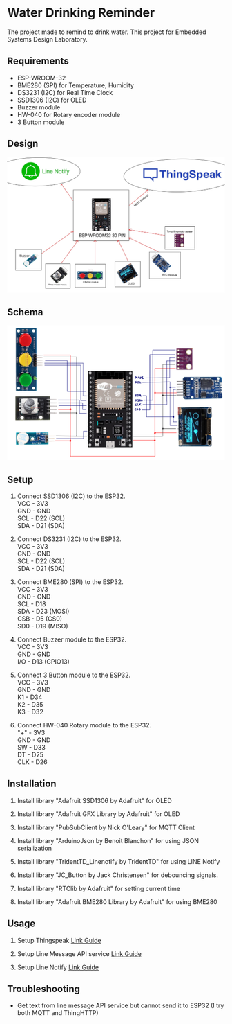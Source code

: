 # Water Drinking Reminder

The project made to remind to drink water.
This project for Embedded Systems Design Laboratory.

## Requirements

- ESP-WROOM-32
- BME280 (SPI) for Temperature, Humidity
- DS3231 (I2C) for Real Time Clock
- SSD1306 (I2C) for OLED
- Buzzer module
- HW-040 for Rotary encoder module
- 3 Button module

## Design

![alt text](./image/design.jpg)

## Schema

![alt text](./image/schematic.jpg)

## Setup

1. Connect SSD1306 (I2C) to the ESP32. <br>
   VCC - 3V3 <br>
   GND - GND <br>
   SCL - D22 (SCL) <br>
   SDA - D21 (SDA) <br>

2. Connect DS3231 (I2C) to the ESP32. <br>
   VCC - 3V3 <br>
   GND - GND <br>
   SCL - D22 (SCL) <br>
   SDA - D21 (SDA) <br>

3. Connect BME280 (SPI) to the ESP32. <br>
   VCC - 3V3 <br>
   GND - GND <br>
   SCL - D18 <br>
   SDA - D23 (MOSI) <br>
   CSB - D5 (CS0) <br>
   SD0 - D19 (MISO) <br>

4. Connect Buzzer module to the ESP32. <br>
   VCC - 3V3 <br>
   GND - GND <br>
   I/O - D13 (GPIO13) <br>

5. Connect 3 Button module to the ESP32. <br>
   VCC - 3V3 <br>
   GND - GND <br>
   K1 - D34 <br>
   K2 - D35 <br>
   K3 - D32 <br>

6. Connect HW-040 Rotary module to the ESP32. <br>
   "+" - 3V3 <br>
   GND - GND <br>
   SW - D33 <br>
   DT - D25 <br>
   CLK - D26 <br>

## Installation

1. Install library "Adafruit SSD1306 by Adafruit" for OLED

2. Install library "Adafruit GFX Library by Adafruit" for OLED

3. Install library "PubSubClient by Nick O'Leary" for MQTT Client

4. Install library "ArduinoJson by Benoit Blanchon" for using JSON serialization

5. Install library "TridentTD_Linenotify by TridentTD" for using LINE Notify

6. Install library "JC_Button by Jack Christensen" for debouncing signals.

7. Install library "RTClib by Adafruit" for setting current time

8. Install library "Adafruit BME280 Library by Adafruit" for using BME280

## Usage

1. Setup Thingspeak
   [Link Guide](https://app.tango.us/app/workflow/Setup-Water-Habit-Tracker-with-Thingspeak-using-MQTT-d4d8b49085ea492ab4a4902507486bd5)
2. Setup Line Message API service
   [Link Guide](https://app.tango.us/app/workflow/Line-Message-API-Bot-d784c38c28724f939111aaeadc92980f)

3. Setup Line Notify [Link Guide](https://app.tango.us/app/workflow/Setup-Line-Notify-376edee9e87d41818e2ef3297e6651a5)

## Troubleshooting

- Get text from line message API service but cannot send it to ESP32 (I try both MQTT and ThingHTTP)
